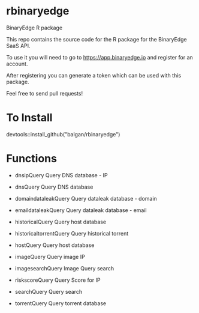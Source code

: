 # rbinaryedge
BinaryEdge R package


This repo contains the source code for the R package for the BinaryEdge SaaS API.

To use it you will need to go to https://app.binaryedge.io and register for an account.

After registering you can generate a token which can be used with this package.

Feel free to send pull requests!

# To Install

devtools::install_github("balgan/rbinaryedge")

# Functions

* dnsipQuery	Query DNS database - IP

* dnsQuery	Query DNS database

* domaindataleakQuery	Query dataleak database - domain

* emaildataleakQuery	Query dataleak database - email

* historicalQuery	Query host database

* historicaltorrentQuery	Query historical torrent

* hostQuery	Query host database

* imageQuery	Query image IP

* imagesearchQuery	Image Query search

* riskscoreQuery	Query Score for IP

* searchQuery	Query search

* torrentQuery	Query torrent database
